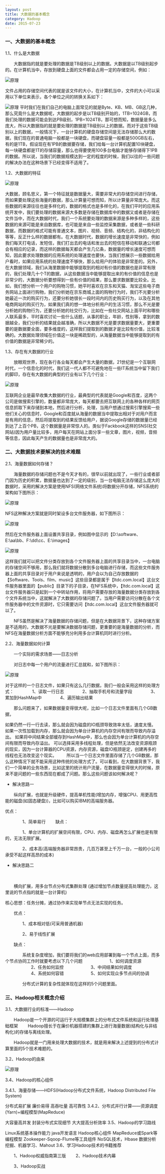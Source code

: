 ```yaml
---
layout: post
title: 大数据的基本概念
category: Hadoop
date: 2015-07-23
---
```


### 一、大数据的基本概念

1.1、什么是大数据

　　大数据指的就是要处理的数据是TB级别以上的数据。大数据是以TB级别起步的。在计算机当中，存放到硬盘上面的文件都会占用一定的存储空间，例如：

![原理](http://7u2myi.com1.z0.glb.clouddn.com/hadoop1.png)

<!-- more -->


文件占用的存储空间代表的就是该文件的大小，在计算机当中，文件的大小可以采用以下单位来表示，各个单位之间的转换关系如下：

![原理](http://7u2myi.com1.z0.glb.clouddn.com/hadoop2.png)
平时我们在我们自己的电脑上面常见的就是Byte、KB、MB、GB这几种，那么究竟什么是大数据呢，大数据的起步是以TB级别开始的，1TB=1024GB，而我们处理的数据可能会到达PB级别，1PB=1024TB，那可想而知，数据量是多么庞大，所以大数据指的就是要处理的数据是TB级别以上的数据。而对于这些TB级别以上的数据，一般情况下，一台计算机的硬盘存储空间是无法存储那么大的数据，我们现在的普通电脑一般都是一块硬盘，而硬盘容量一般都是500GB左右，有的是1TB，假设现在有1PB的数据要存储，我们给每一台计算机配置10块硬盘，每一块硬盘都是1T的存储容量，那么也得要使用100多台电脑才能够存储得下1PB的数据。所以说，当我们的数据规模达到一定的程度的时候，我们以往的一些问题的解决办法在这种场景下已经变得不适用了。

1.2、大数据的特征



![原理](http://7u2myi.com1.z0.glb.clouddn.com/hadoop3.png)

大数据，顾名思义，第一个特征就是数据量大，需要非常大的存储空间进行存储，而如果要处理这些海量的数据，那么计算量可想而知，所以计算量非常庞大。而这些数据的来源往往也是多样化的，数据的格式也是多样化的，在我们平时的应用系统开发中，我们要处理的数据来源大多数是存储在数据库中的数据又或者是存储在文件当中，而在大数据时代，我们一个系统要处理的数据来源是多种多样的，这些数据的来源可能是来自数据库，也可能是来自一些监控采集数据，或者是一些科研数据，而数据的格式可能有普通文本，图片、视频、音频、结构化的，非结构化的等等，反正什么样的数据都有。在大数据时代，数据的增长速度是非常快的，例如我们每天打电话，发短信，我们打出去的电话和发出去的短信在移动和联通公司都会有相应的记录，而这样的数据每天都会产生几亿条，数据量的增长速度可想而知，因此要求处理数据的应用系统的处理速度也要快，当我们想展示一些数据给用户看时，如果应用系统的处理速度不够快，那么给用户的体验是非常差的。另外，在大数据领域，我们从海里数据中能够提取到的相对有价值的数据也是非常有限的，我们处理几十个T的数据，从这些数据当中能够提取出来的有价值的信息也是非常少的，大数据分析要想得到一些有价值的结果，那么要求数据要比较全。比如，我们想分析一个用户的购物习惯，她平时喜欢在京东和天猫、淘宝这些电子商务网站上面进行购物，我们分析她在京东商城上面的购物行为时，我们不光要分析她最近一次的购买行为，还要分析她很长一段时间内的历史购买行为，以及在其他电商网站的购买行为，如果我们真的想一体地分析用户的生活习惯，那么不光是要分析她的购物行为，还要分析她的社交行为，比如在一些社交网站上面平时和哪些人联系最多，平时喜欢讨论一些什么话题，从事的职业，年龄，性别等，拿到的数据越全，我们分析的结果就会越准确，所以大数据不光是要求数据量要大，更重要要的是数据要全面，要多维度的，这样我们提取到的数据才是比较有价值，比较准确的。大数据处理领域在价值这一块是稀疏型的，从海量数据当中能够提取到的有价值的数据是非常稀少的。

1.3、存在有大数据的行业

　　放眼观世界，现在各行各业每天都会产生大量的数据，21世纪是一个互联网时代，一个信息化的时代，我们这一代人都不可避免地在一些IT系统当中留下我们的脚印，存在有大数据的典型的行业有以下几个行业：

![原理](http://7u2myi.com1.z0.glb.clouddn.com/hadoop4.png)

互联网企业是最早收集大数据的行业，最典型的代表就是Google和百度，这两个公司是做搜索引擎的，数量都非常庞大，每天都要去把互联网上的各种各样的网页信息抓取下来存储到本地，然后进行分析，处理，当用户想通过搜索引擎搜索一些他们关心的信息时，Google和百度就从海量的数据当中提取出相对于对用户而言是有用的信息，然后将提取到的结果反馈给用户，据说Google存储的数据量已经到达了上百个PB，这个数据量是非常惊人的。类似于Fackbook这样的SNS(社交网站)因为用户量比较多，用户每天在网站上面分享一些文章，图片，视频，音频等信息，因此每天产生的数据量也是非常庞大的。

### 二、大数据技术要解决的技术难题

2.1、海量数据如何存储？

　　海量数据的存储问题也不是今天才有的，很早以前就出现了，一些行业或者部门因为历史的积累，数据量也达到了一定的级别，当一台电脑无法存储这么庞大的数据时，采用的解决方案是使用NFS(网络文件系统)将数据分开存储，NFS系统的架构如下图所示：

![原理](http://7u2myi.com1.z0.glb.clouddn.com/hadoop5.png)

NFS这种解决方案就是同时架设多台文件服务器，如下图所示：

![原理](http://7u2myi.com1.z0.glb.clouddn.com/hadoop6.png)

然后在文件服务器上面设置共享目录，例如图中显示的【D:\software、E:\aa\bb、F:\dd\cc、E:\images】

![原理](http://7u2myi.com1.z0.glb.clouddn.com/hadoop7.png)

这样我们就可以把文件分类存放到各个文件服务器上面的共享目录当中，一台电脑的存储空间不够用，那么我们就将数据分散到多台电脑进行存储，而这些文件服务器上面的共享目录对于用户来说是透明的，用户会以为自己存放数据的【Software、Tools、film、music】这些目录都是属于【Itdc.com.local】这台文件服务器里面的【public】目录下的子目录，在NFS系统中，【Itdc.com.local】这台文件服务器只是起到一个中转站作用，将用户需要存放的海量数据分类存放到各个文件系统当中，这就解决了大数据的存储问题了。当用户需要访问分散在各个文件服务器中的文件资源时，它只需要访问【Itdc.com.local】这台文件服务器就可以了。

　　NFS虽然是解决了海量数据的存储问题，但是在大数据背景下，这种存储方案是不适用的，大数据不光是要解决数据存储问题，更重要的是海量数据的分析，而NFS在海量数据分析方面不能够充分利用多台计算机同时进行分析。

2.2、海量数据如何计算

　　一个实际的需求场景——日志分析

　　对日志中每一个用户的流量进行汇总就和，如下图所示：

![原理](http://7u2myi.com1.z0.glb.clouddn.com/hadoop8.png)

对于这样的一个日志文件，如果只有这么几行数据，我们一般会采用这样的处理方式：
　　　　1、读取一行日志
　　　　2、抽取手机号和流量字段
　　　　3、累加到HashMap中
　　　　4、遍历输出结果

　　那么问题来了，如果数据量变得很大呢，比如一个日志文件里面有几个GB数据，

如果仍然一行一行去读，那么就会因为磁盘的IO瓶颈导致效率太低，速度太慢。
如果一次性加载到内存，那么就会因为单台计算机的内存空间有限而导致内存溢出。
如果将中间结果全部缓存到HashMap中，那么也会因为单台计算机的内存空间有限而导致内存溢出。
可以选择采用多线程处理，但是依然无法改变资源瓶颈的现实，因为一台计算器的CPU资源，内存资源，磁盘IO瓶颈是定，创建再多的线程也无法改变这个现实。
　　所以当一个日志文件里面存储了几个GB数据，那么这种情况下就不能采用这种传统的处理方式了。可以看到，在大数据背景下，我们一个简单的业务场景，比如这里的统计用户流量，在数据量变得很大的时候，原来不是问题的一些东西现在都成了问题。那么这些问题该如何解决呢？

* 解决思路一

　　纵向扩展，也就是升级硬件，提高单机性能(增加内存，增强CPU、用更高性能的磁盘(如固态硬盘))，比如可以购买IBM的高端服务器。

优点：

　　　　1、简单易行
　　缺点：

　　　　1、单台计算机的扩展空间有限，CPU、内存、磁盘再怎么扩展也是有限的，无法无限扩展。

　　　　2、成本高(高端服务器非常昂贵，几百万甚至上千万一台，一般的小公司承受不起这样高昂的成本)

* 解决思路二

　　

　　横向扩展，用多台节点分布式集群处理 (通过增加节点数量提高处理能力，这里说的节点指的就是一台计算机)

核心思想：任务分摊，通过协作来实现单节点无法实现的任务。

　　优点：

　　　　1、成本相对低(可采用普通机器)

　　　　2、易于线性扩展

　　缺点：

　　　　系统复杂度增加，我们要将我们的web应用部署到每一个节点上面，而多个节点协同工作时就要考虑以下几个问题
　　　　　　1、如何调度资源
　　　　　　2、任务如何监控
　　　　　　3、中间结果如何调度
　　　　　　4、系统如何容错
　　　　　　5、如何实现众多节点间的协调

　　　　分布式计算的复杂性就体现在这样的5个问题里面。

### 三、Hadoop相关概念介绍

 3.1、大数据行业的标准——Hadoop

　　Hadoop是一个开源的可运行于大规模集群上的分布式文件系统和运行处理基础框架
　　Hadoop擅长于在廉价机器搭建的集群上进行海量数据(结构化与非结构化)的存储与离线处理。

　　Hadoop就是一门用来处理大数据的技术，就是用来解决上述提到的分布式计算里面的5个技术难题的。

3.2、Hadoop的由来

![原理](http://7u2myi.com1.z0.glb.clouddn.com/hadoop9.png)

3.4、Hadoop的核心组件

3.4.1、海量存储——HDFS(Hadoop分布式文件系统，Hadoop Distributed File System)

分布式易扩展
廉价易得
高吞吐量
高可靠性
3.4.2、分布式并行计算——资源调度(Yarn)+编程模型(MapReduce)

大容量高并发
封装分布式实现细节
大大提高分析效率
3.5、Hadoop的学习路线

Linux系统基本操作能力
java开发语言
Hadoop核心组件
MapReduce或Spark等编程模型
Zookeeper-Sqoop-Flume等工具组件
NoSQL技术，Hbase
数据分析挖掘、机器学习、Mahout
3.6、学习Hadoop技术的书籍推荐

　　1、Hadoop权威指南第三版
　　2、Hadoop技术内幕

　　3、Hadoop实战




